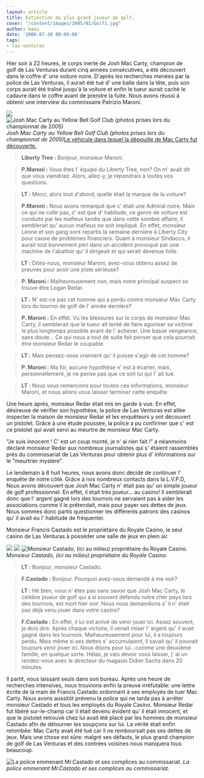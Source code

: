 ```yaml
---
layout: article
title: Extinction du plus grand joueur de golf.
cover: "/content/images/2005/01/Golf1.jpg"
author: manu
date: '2006-07-20 00:00:00'
tags:
- las-venturas
---
```


Hier soir à 22 heures, le corps inerte de Josh Mac Carty, champion de golf&nbsp;de Las Venturas durant cinq années consécutives, a été découvert dans le coffre d' une voiture noire. D'après les recherches menées par la police de Las Venturas, il aurait été tué d' une balle dans la tête, puis son corps aurait été traîné jusqu'à la voiture et enfin le tueur aurait caché le cadavre dans le coffre avant de prendre la fuite. Nous avons réussi à obtenir une interview du commissaire Patrizio Maroni.

![](/content/images/2005/01/Mac_Carty.jpg)
![Josh Mac Carty au Yellow Bell Golf Club (photos prises lors du championnat de 2005)](/content/images/2005/01/Golf-1.jpg)
_Josh Mac Carty au Yellow Bell Golf Club (photos prises lors du championnat de 2005)_[Le véhicule dans lequel la dépouille de Mac Carty fut découverte.](/content/images/2005/01/voiture-suspecte.jpg)

> **Liberty Tree :** Bonjour, monsieur Maroni.

> **P.Maroni :** Vous êtes l' équipe du Liberty Tree, non? On m' avait dit que vous viendriez. Alors, allez-y, je répondrais à toutes vos questions.

> **LT :** Merci, alors&nbsp;tout d'abord,&nbsp;quelle était la marque de la voiture?

> **P.Maroni :** Nous avons remarqué que c' était une&nbsp;Admiral noire. Mais ce qui ne colle pas, c' est que d' habitude, ce genre de voiture est conduite par les mafieux&nbsp;tandis que&nbsp;dans cette sombre affaire, il semblerait qu' aucun mafieux ne soit impliqué. En effet, monsieur Leone et son gang sont repartis la semaine dernière à Liberty City pour cause de problèmes financiers. Quant à monsieur Sindacco, il aurait tout bonnement péri dans un accident provoqué par une machine de l'abattoir qu' il dirigeait et qui serait devenue folle.

> **LT :** Dites-nous, monsieur Maroni, avez-vous obtenu assez de preuves pour avoir une piste sérieuse?

> **P. Maroni :** Malheureusement non, mais notre principal suspect se trouve être Logan Redar.

> **LT :** N' est-ce pas cet homme qui a perdu contre monsieur Mac Carty lors du tournoi de golf de l' année dernière?

> **P. Maroni :** En effet. Vu les blessures sur le corps de monsieur Mac Carty, il semblerait que le tueur ait tenté de faire agoniser sa victime le plus longtemps possible avant de l' achever. Une basse vengeance, sans doute... Ce qui nous a tout de suite fait penser que cela pourrait être monsieur Redar le coupable.

> **LT :** Mais pensez-vous vraiment qu' il puisse s'agir de cet homme?

> **P. Maroni :** Ma foi, aucune hypothèse n' est à écarter, mais, personnellement, je ne pense pas que ce soit lui qui l' ait tué.

> **LT :** Nous vous remercions pour toutes ces informations, monsieur Maroni, et nous allons vous laisser terminer cette enquête.

Une heure après, monsieur Redar était&nbsp;mis en garde à vue. En effet, désireuse de vérifier son hypothèse, la police de Las Venturas est allée inspecter la maison de monsieur Redar&nbsp;et&nbsp;les enquêteurs&nbsp;y ont découvert un pistolet. Grâce à une étude poussée, la&nbsp;police a pu confirmer que c' est ce pistolet qui avait servi au meurtre de monsieur Mac Carty.

"Je suis innocent ! C' est un coup monté, je n' ai rien fait !" a néanmoins déclaré monsieur Redar aux nombreux journalistes qui s' étaient rassemblés près du commissariat de Las Venturas pour obtenir plus d' informations sur le "meurtrier mystère".

Le lendemain à 8 huit heures, nous avons donc&nbsp;décidé de continuer l' enquête de notre côté. Grâce à nos nombreux contacts dans la L.V.P.D, Nous avons découvert que Josh Mac Carty n' était pas qu' un simple joueur de golf professionnel. En effet, il était très joueur... au casino! Il semblerait donc que l' argent gagné lors des tournois ne servaient pas à aider les associations comme il le prétendait, mais pour payer ses dettes de jeux. Nous sommes donc partis questionner les différents patrons des casinos qu' il avait eu l' habitude de fréquenter.

Monsieur Francis Castado est le propriétaire du Royale Casino, le seul casino de Las Venturas à posséder une salle de jeux en plein air.

![](/content/images/2005/01/Royale-Casino1.jpg)
![](/content/images/2005/01/proprio-du-Royale-Casino.jpg)
![Monsieur Castado, (ici au milieu) propriétaire du Royale Casino.](/content/images/2005/01/Royale-Casino2.jpg)
_Monsieur Castado, (ici au milieu) propriétaire du Royale Casino._

> **LT :** Bonjour, monsieur Castado.

> **F.Castado :** Bonjour. Pourquoi avez-vous demandé à me voir?

> **LT :** Hé bien, vous n' êtes pas&nbsp;sans savoir que Josh Mac Carty, le célèbre joueur de golf qui a si souvent défendu notre cher pays lors des tournois, est mort hier soir. Nous nous demandions s' il n' était pas déjà venu jouer&nbsp;dans votre casino?

> **F.Castado :** En effet, il lui est arrivé de venir jouer ici. Assez souvent, je dois dire. Après chaque victoire, il venait miser l' argent qu' il avait gagné dans les tournois. Malheureusement pour lui, il a toujours perdu. Mais même si ses dettes s' accumulaient, il savait qu' il pouvait toujours venir jouer ici. Nous étions pour lui...comme une deuxième famille, en quelque sorte. Hélas, je vais devoir vous laisser, j' ai un rendez-vous avec le directeur du magasin Didier Sachs dans 20 minutes.

Il partit, nous laissant seuls dans son bureau. Après une heure de recherches intensives, nous trouvions enfin la preuve irréfutable: une lettre écrite de la main de Francis Castado ordonnant à ses&nbsp;employés de tuer Mac Carty. Nous avons aussitôt prévenu la police qui ne tarda pas à arrêter monsieur Castado et tous les employés du Royale Casino. Monsieur Redar fut libéré sur-le-champ car il était devenu évident qu' il était&nbsp;innocent, et que le pistolet retrouvé chez lui avait été placé par les hommes de monsieur Castado afin de détourner les soupçons sur lui.&nbsp;La vérité était enfin retombée: Mac Carty avait été tué car il ne remboursait pas ses dettes de jeux. Mais une chose est sûre: malgré ses défauts, le plus grand champion de golf de Las Venturas et des contrées voisines nous manquera tous beaucoup.

![La police emmenant Mr.Castado et ses complices au commissariat.](/content/images/2005/01/V_hicule-de-police.jpg)
_La police emmenant Mr.Castado et ses complices au commissariat._

<!--kg-card-end: markdown-->
